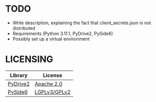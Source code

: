 # TODO

* Write description, explaining the fact that client_secrets.json is not distributed
* Requirements (Python 3.11.1, PyDrive2, PySide6)
* Possibly set up a virtual environment

# LICENSING
| Library  | License |
| ------------- | ------------- |
| [PyDrive2](https://github.com/iterative/PyDrive2)  | [Apache 2.0](https://github.com/iterative/PyDrive2/blob/main/LICENSE)  |
| [PySide6](https://pypi.org/project/PySide6/)  | [LGPLv3/GPLv2](https://pypi.org/project/PySide6/)  |
